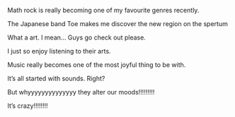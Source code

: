 Math rock is really becoming one of my favourite genres recently.

The Japanese band Toe makes me discover the new region on the spertum

What a art. I mean… Guys go check out please.

I just so enjoy listening to their arts.

Music really becomes one of the most joyful thing to be with.

It’s all started with sounds. Right?

But whyyyyyyyyyyyyyy they alter our moods!!!!!!!!!

It’s crazy!!!!!!!!
